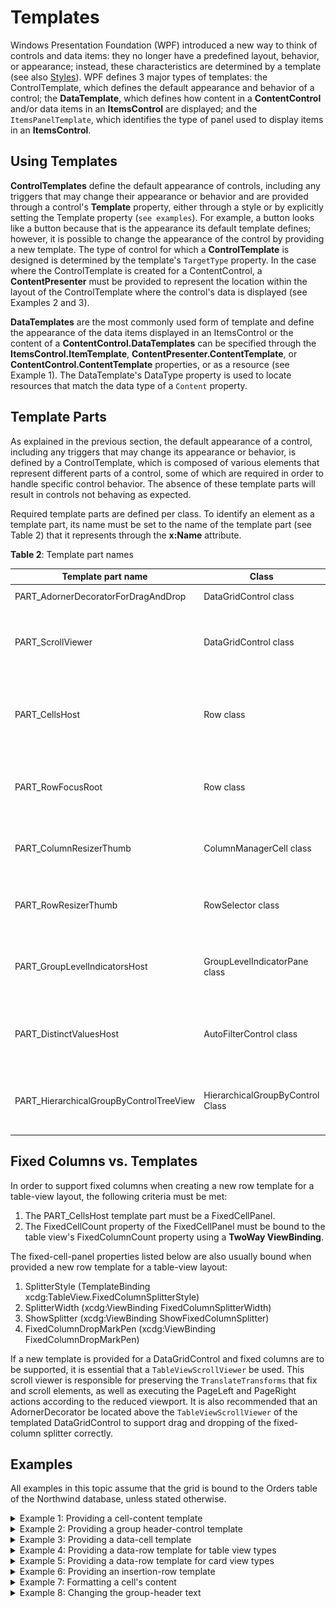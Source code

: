 # Templates

Windows Presentation Foundation (WPF) introduced a new way to think of controls and data items: they no longer have a predefined layout, behavior, or appearance; instead, these characteristics are determined by a template (see also [Styles](/datagrid/fundamentals/styles)). WPF defines 3 major types of templates: the ControlTemplate, which defines the default appearance and behavior of a control; the **DataTemplate**, which defines how content in a **ContentControl** and/or data items in an **ItemsControl** are displayed; and the `ItemsPanelTemplate`, which identifies the type of panel used to display items in an **ItemsControl**.

## Using Templates
**ControlTemplates** define the default appearance of controls, including any triggers that may change their appearance or behavior and are provided through a control's **Template** property, either through a style or by explicitly setting the Template property (`see examples`). For example, a button looks like a button because that is the appearance its default template defines; however, it is possible to change the appearance of the control by providing a new template. The type of control for which a **ControlTemplate** is designed is determined by the template's `TargetType` property. In the case where the ControlTemplate is created for a ContentControl, a **ContentPresenter** must be provided to represent the location within the layout of the ControlTemplate where the control's data is displayed (see Examples 2 and 3).

**DataTemplates** are the most commonly used form of template and define the appearance of the data items displayed in an ItemsControl or the content of a **ContentControl.DataTemplates** can be specified through the **ItemsControl.ItemTemplate**, **ContentPresenter.ContentTemplate**, or **ContentControl.ContentTemplate** properties, or as a resource (see Example 1). The DataTemplate's DataType property is used to locate resources that match the data type of a `Content` property.

## Template Parts
As explained in the previous section, the default appearance of a control, including any triggers that may change its appearance or behavior, is defined by a ControlTemplate, which is composed of various elements that represent different parts of a control, some of which are required in order to handle specific control behavior. The absence of these template parts will result in controls not behaving as expected.

Required template parts are defined per class. To identify an element as a template part, its name must be set to the name of the template part (see Table 2) that it represents through the **x:Name** attribute.

**Table 2**: Template part names

|Template part name	|Class|	Utilization|
|-------------------|-----|------------|
|PART_AdornerDecoratorForDragAndDrop	|DataGridControl class	|When providing a new DataGridControl template, a AdornerDecorator named |PART_AdornerDecoratorForDragAndDrop must be contained in the ControlTemplate as the ItemsPresenter and/or ScrollViewer's parent. This adorner will take into consideration any RenderTransform applied to a grid.|
|PART_ScrollViewer	|DataGridControl class	|When providing a new DataGridControl template, a ScrollViewer named PART_ScrollViewer should be contained in the ControlTemplate. The rows contained in a grid are contained in the ItemsPanel, which is contained in the viewer.|
|PART_CellsHost	|Row class	|When providing a new Row template (or a template for any class derived from Row), a Panel named PART_CellsHost should be contained in the ControlTemplate. The cells contained in the row that have not been explicitly positioned, will be contained in this panel.|
|PART_RowFocusRoot	|Row class	|When providing a new Row template (or a template for any class derived from Row), a FrameworkElement named PART_RowFocusRoot should be contained in the ControlTemplate to indicate the focus root of the row.|
|PART_ColumnResizerThumb	|ColumnManagerCell class	|When providing a new ColumnManagerCell template, a Thumb named PART_ColumnResizerThumb should be contained in the ControlTemplate to allow columns to be resized.|
|PART_RowResizerThumb	|RowSelector class	|When providing a new RowSelector template, a Thumb named PART_RowResizerThumb should be contained in the ControlTemplate to allow rows to be resized.|
|PART_GroupLevelIndicatorsHost	|GroupLevelIndicatorPane class	|When providing a new GroupLevelIndicatorPane template, a Panel named PART_GroupLevelIndicatorsHost, which will contain the GroupLevelIndicator objects, should be contained in the ControlTemplate.|
|PART_DistinctValuesHost	|AutoFilterControl class	|When providing a new AutoFilterControl template, a ListBox or Selector-base control identified as the PART_DistinctValuesHost template part should be provided (see Custom Auto-filtering Controls).|
|PART_HierarchicalGroupByControlTreeView	|HierarchicalGroupByControl Class	|When providing a new HierarchicalGroupByControl template, a TreeView named PART_HierarchicalGroupByControlTreeView should be contained in the ControlTemplate.|

## Fixed Columns vs. Templates
In order to support fixed columns when creating a new row template for a table-view layout, the following criteria must be met:

1. The PART_CellsHost template part must be a FixedCellPanel.
2. The FixedCellCount property of the FixedCellPanel must be bound to the table view's FixedColumnCount property using a **TwoWay ViewBinding**.

The fixed-cell-panel properties listed below are also usually bound when provided a new row template for a table-view layout:

1. SplitterStyle (TemplateBinding xcdg:TableView.FixedColumnSplitterStyle)
2. SplitterWidth (xcdg:ViewBinding FixedColumnSplitterWidth)
3. ShowSplitter (xcdg:ViewBinding ShowFixedColumnSplitter)
4. FixedColumnDropMarkPen (xcdg:ViewBinding FixedColumnDropMarkPen)

If a new template is provided for a DataGridControl and fixed columns are to be supported, it is essential that a `TableViewScrollViewer` be used. This scroll viewer is responsible for preserving the `TranslateTransforms` that fix and scroll elements, as well as executing the PageLeft and PageRight actions according to the reduced viewport.  It is also recommended that an AdornerDecorator be located above the `TableViewScrollViewer` of the templated DataGridControl to support drag and dropping of the fixed-column splitter correctly.

## Examples
All examples in this topic assume that the grid is bound to the Orders table of the Northwind database, unless stated otherwise.

<details>

  <summary>Example 1: Providing a cell-content template</summary>

  The following example demonstrates how to provide a new `CellContentTemplate`, using property element syntax, for a boolean column that displays a check mark when the cell's value is **true**, and an "x" when it is **false**.

  This example assumes that the grid is bound to the Products table of the Northwind database.

  ```xml
  <Grid xmlns:xcdg="http://schemas.xceed.com/wpf/xaml/datagrid">
    <Grid.Resources>
      <xcdg:DataGridCollectionViewSource x:Key="cvs_products"
                                      Source="{Binding Source={x:Static Application.Current},
                                                        Path=Products}"/>
    </Grid.Resources>
    <xcdg:DataGridControl x:Name="ProductsGrid"
                          ItemsSource="{Binding Source={StaticResource cvs_products}}">
        <xcdg:DataGridControl.Columns>
          <xcdg:Column FieldName="Discontinued">
            <xcdg:Column.CellContentTemplate>
                <DataTemplate>
                  <Image x:Name="img" Source="D:\true.png" Stretch="None" />
                      <DataTemplate.Triggers>
                        <DataTrigger Binding="{Binding}" Value="False">
                          <Setter TargetName="img" Property="Source" Value="D:\false.png" />
                        </DataTrigger>
                      </DataTemplate.Triggers>
                </DataTemplate>
            </xcdg:Column.CellContentTemplate>
          </xcdg:Column>
        </xcdg:DataGridControl.Columns>
    </xcdg:DataGridControl>
  </Grid>
  ```

</details>

<details>

  <summary>Example 2: Providing a group header-control template</summary>

  The following example demonstrates how to provide, through a style, a new `GroupHeaderControl` template.

  ```xml
  <Grid xmlns:xcdg="http://schemas.xceed.com/wpf/xaml/datagrid">
    <Grid.Resources>
      <Style TargetType="{x:Type xcdg:GroupHeaderControl}">
        <Setter Property="Template">
          <Setter.Value>
            <ControlTemplate TargetType="{x:Type xcdg:GroupHeaderControl}">
              <Border Background="Orange" BorderThickness="2">
                <StackPanel Orientation="Horizontal">
                  <CheckBox IsChecked="{Binding RelativeSource={RelativeSource
                                        TemplatedParent}, Path=Group.IsExpanded}"/>
                  <ContentPresenter/>
                </StackPanel>
              </Border>
            </ControlTemplate>
          </Setter.Value>
        </Setter>
      </Style>
      <xcdg:DataGridCollectionViewSource x:Key="cvs_orders"
                                      Source="{Binding Source={x:Static Application.Current},
                                                        Path=Orders}">
        <xcdg:DataGridCollectionViewSource.GroupDescriptions>
          <xcdg:DataGridGroupDescription PropertyName="ShipCountry"/>
        </xcdg:DataGridCollectionViewSource.GroupDescriptions>
      </xcdg:DataGridCollectionViewSource>
    </Grid.Resources>
    <xcdg:DataGridControl x:Name="OrdersGrid"
                          ItemsSource="{Binding Source={StaticResource cvs_orders}}"/>
  </Grid>
  ```

</details>

<details>

  <summary>Example 3: Providing a data-cell template</summary>

  The following example demonstrates how to provide, through a style, a new ControlTemplate for the DataCells that will display the cells as buttons.

  ![Template_DataCellControlTemplate](/img/Template_DataCellControlTemplate_thumb.gif)

  ```xml
  <Grid xmlns:xcdg="http://schemas.xceed.com/wpf/xaml/datagrid">
    <Grid.Resources>
      <Style TargetType="{x:Type xcdg:DataCell}">
        <Setter Property="Template">
          <Setter.Value>
            <ControlTemplate TargetType="{x:Type xcdg:DataCell}">
              <Button>
                <Button.Content>
                  <ContentPresenter/>
                </Button.Content>
              </Button>
            </ControlTemplate>
          </Setter.Value>
        </Setter>
      </Style>
      <xcdg:DataGridCollectionViewSource x:Key="cvs_orders"
                                      Source="{Binding Source={x:Static Application.Current},
                                                        Path=Orders}"/>
    </Grid.Resources>
    <xcdg:DataGridControl x:Name="OrdersGrid"
                          ItemsSource="{Binding Source={StaticResource cvs_orders}}"/>
  </Grid>
  ```

</details>

<details>

  <summary>Example 4: Providing a data-row template for table view types</summary>

  The following example demonstrates how to provide, through a style, a new ControlTemplate for **DataRow** objects. The columns that are contained in the grid will be limited to those specified in the `ItemProperties` of the `DataGridCollectionViewSource`.

  This example assumes that the grid is bound to the Employees table of the Northwind database.

  ```xml
  <Grid xmlns:xcdg="http://schemas.xceed.com/wpf/xaml/datagrid">
    <Grid.Resources>
      <xcdg:DataGridCollectionViewSource x:Key="cvsEmployees"
                                          Source="{Binding Source={x:Static Application.Current}, Path=Employees}"
                                          AutoCreateItemProperties="False">
        <xcdg:DataGridCollectionViewSource.ItemProperties>
          <xcdg:DataGridItemProperty Name="LastName" />
          <xcdg:DataGridItemProperty Name="FirstName" />
          <xcdg:DataGridItemProperty Name="Photo" />
          <xcdg:DataGridItemProperty Name="Title" />
          <xcdg:DataGridItemProperty Name="Notes" />
          <xcdg:DataGridItemProperty Name="EmployeeID" />
          <xcdg:DataGridItemProperty Name="TitleOfCourtesy" />
          <xcdg:DataGridItemProperty Name="HireDate" />
          <xcdg:DataGridItemProperty Name="Extension" />
        </xcdg:DataGridCollectionViewSource.ItemProperties>
      </xcdg:DataGridCollectionViewSource>
      <ControlTemplate x:Key="customTableViewDataRowTemplate"
                        TargetType="xcdg:DataRow">
        <!-- This Grid is used to layout the GroupLevelIndicatorPane placeholder and the CellsHost panel. -->
        <Grid x:Name="rootGrid">
          <Grid.ColumnDefinitions>
            <!-- HierarchicalGroupLevelIndicatorPane -->
            <ColumnDefinition Width="Auto" />
            <!-- GroupLevelIndicatorPane -->
            <ColumnDefinition Width="Auto" />
            <ColumnDefinition Width="Auto" />
            <!-- CellsHost panel -->
            <ColumnDefinition Width="*" />
          </Grid.ColumnDefinitions>
          <Grid.RowDefinitions>
            <RowDefinition />
            <RowDefinition />
          </Grid.RowDefinitions>
          <xcdg:HierarchicalGroupLevelIndicatorPane xcdg:TableView.CanScrollHorizontally="False"
                                                    Grid.Column="0" />
          <!-- GroupLevelIndicatorPane is a placeholder for individual GroupLevelIndicator elements that are added
                whenever this Row is part of a group. -->
          <xcdg:GroupLevelIndicatorPane x:Name="groupLevelIndicatorPane"
                                        xcdg:TableView.CanScrollHorizontally="False"
                                        Grid.Column="1" />
          <Border x:Name="outerBackground"
                  Grid.Column="2"
                  Grid.ColumnSpan="2"
                  Background="{TemplateBinding Background}"
                  BorderBrush="{TemplateBinding BorderBrush}"
                  BorderThickness="{TemplateBinding BorderThickness}"
                  xcdg:TableView.CanScrollHorizontally="False" />
          <Border x:Name="rowBorder"
                  Grid.Column="2"
                  Grid.ColumnSpan="2"
                  Grid.RowSpan="2"
                  BorderThickness="1"
                  CornerRadius="3"
                  xcdg:TableView.CanScrollHorizontally="False">
            <Border x:Name="innerBackground"
                    BorderThickness="1"
                    CornerRadius="2" />
          </Border>
          <!-- The PART_CellsHost part designates the Panel to which this Row's Cells should be added.
                In table view types, a FixedCellPanel is required for column management features (e.g. fixed columns, drag&drop column reordering) to be supported -->
          <xcdg:FixedCellPanel x:Name="PART_CellsHost"
                                Grid.Column="3"
                                ColumnStretchMinWidth="{Binding RelativeSource={RelativeSource Self}, Path=(xcdg:DataGridControl.DataGridContext).ColumnStretchMinWidth}"
                                ColumnStretchMode="{Binding RelativeSource={RelativeSource Self}, Path=(xcdg:DataGridControl.DataGridContext).ColumnStretchMode}"
                                FixedCellCount="{Binding RelativeSource={RelativeSource Self}, Path=(xcdg:DataGridControl.DataGridContext).FixedColumnCount, Mode=TwoWay}"
                                SplitterStyle="{TemplateBinding xcdg:TableView.FixedColumnSplitterStyle}"
                                SplitterWidth="{Binding RelativeSource={RelativeSource Self}, Path=(xcdg:DataGridControl.DataGridContext).FixedColumnSplitterWidth}"
                                ShowSplitter="{Binding RelativeSource={RelativeSource Self}, Path=(xcdg:DataGridControl.DataGridContext).ShowFixedColumnSplitter}"
                                FixedColumnDropMarkPen="{Binding RelativeSource={RelativeSource Self}, Path=(xcdg:DataGridControl.DataGridContext).FixedColumnDropMarkPen}"
                                TextElement.Foreground="{TemplateBinding Foreground}"
                                Margin="{TemplateBinding BorderThickness}" />
          <!-- Preview Row  -->
          <TextBlock Text="{Binding Notes}"
                      Grid.Column="3"
                      Grid.Row="1"
                      TextWrapping="Wrap"
                      Width="600"
                      HorizontalAlignment="Left"
                      Margin="{TemplateBinding BorderThickness}" />
        </Grid>
        <ControlTemplate.Triggers>
          <!-- This trigger is used to display the Active Selection look -->
          <MultiDataTrigger>
            <MultiDataTrigger.Conditions>
              <Condition Binding="{Binding RelativeSource={RelativeSource Self},Path=IsSelected}"
                          Value="True" />
              <Condition Binding="{Binding RelativeSource={RelativeSource Self},Path=(xcdg:DataGridControl.DataGridContext).DataGridControl.IsKeyboardFocusWithin}"
                          Value="True" />
            </MultiDataTrigger.Conditions>
            <Setter TargetName="rowBorder"
                    Property="Background"
                    Value="{Binding RelativeSource={RelativeSource TemplatedParent},Path=SelectionBackground}" />
            <Setter TargetName="rootGrid"
                    Property="TextElement.Foreground"
                    Value="{Binding RelativeSource={RelativeSource TemplatedParent},Path=SelectionForeground}" />
          </MultiDataTrigger>
          <!-- When the DataRow is Selected but the parent DataGridControl is not focused, we want to change
                the DataRow's background/foreground to the appropriate brushes. -->
          <MultiDataTrigger>
            <MultiDataTrigger.Conditions>
              <Condition Binding="{Binding RelativeSource={RelativeSource Self},Path=IsSelected}"
                          Value="True" />
              <Condition Binding="{Binding RelativeSource={RelativeSource Self},Path=(xcdg:DataGridControl.DataGridContext).DataGridControl.IsKeyboardFocusWithin}"
                          Value="False" />
              <Condition Binding="{Binding RelativeSource={RelativeSource Self},Path=(xcdg:DataGridControl.DataGridContext).DataGridControl.HideSelection}"
                          Value="False" />
            </MultiDataTrigger.Conditions>
            <Setter TargetName="rowBorder"
                    Property="Background"
                    Value="{Binding RelativeSource={RelativeSource TemplatedParent},Path=InactiveSelectionBackground}" />
            <Setter TargetName="rootGrid"
                    Property="TextElement.Foreground"
                    Value="{Binding RelativeSource={RelativeSource TemplatedParent},Path=InactiveSelectionForeground}" />
          </MultiDataTrigger>
        </ControlTemplate.Triggers>
      </ControlTemplate>
      <LinearGradientBrush x:Key="maleBackground"
                            StartPoint="0.034974093264248704,0.6914893617021277"
                            EndPoint="0.18756476683937826,0.010638297872340425">
        <LinearGradientBrush.GradientStops>
          <GradientStopCollection>
            <GradientStop Color="#FF008acc"
                          Offset="0" />
            <GradientStop Color="#000099cc"
                          Offset="0.9722222089767456" />
          </GradientStopCollection>
        </LinearGradientBrush.GradientStops>
      </LinearGradientBrush>
      <LinearGradientBrush x:Key="femaleBackground"
                            StartPoint="0.034974093264248704,0.6914893617021277"
                            EndPoint="0.18756476683937826,0.010638297872340425">
        <LinearGradientBrush.GradientStops>
          <GradientStopCollection>
            <GradientStop Color="#FFae0057"
                          Offset="0" />
            <GradientStop Color="#00D60080"
                          Offset="0.9722222089767456" />
            <GradientStop Color="#00d70081"
                          Offset="0.9777777791023254" />
          </GradientStopCollection>
        </LinearGradientBrush.GradientStops>
      </LinearGradientBrush>
      <Style x:Key="customTableViewDataRowStyle"
              TargetType="{x:Type xcdg:DataRow}">
        <Setter Property="Background"
                Value="{StaticResource maleBackground}" />
        <Setter Property="Template"
                Value="{StaticResource customTableViewDataRowTemplate}" />
        <Style.Triggers>
          <!-- To access one of the cells in the System.Data.DataRow, its name indexer must be used. -->
          <DataTrigger Binding="{Binding [TitleOfCourtesy]}"
                        Value="Ms.">
            <Setter Property="Background"
                    Value="{StaticResource femaleBackground}" />
          </DataTrigger>
          <!-- To access one of the cells in the System.Data.DataRow, its name indexer must be used. -->
          <DataTrigger Binding="{Binding [TitleOfCourtesy]}"
                        Value="Mrs.">
            <Setter Property="Background"
                    Value="{StaticResource femaleBackground}" />
          </DataTrigger>
        </Style.Triggers>
      </Style>
    </Grid.Resources>
    <xcdg:DataGridControl x:Name="employeeGrid"
                          ItemsSource="{Binding Source={StaticResource cvsEmployees}}"
                          ItemContainerStyle="{StaticResource customTableViewDataRowStyle}">
      <xcdg:DataGridControl.View>
        <xcdg:TableView UseDefaultHeadersFooters="False">
          <xcdg:TableView.Headers>
            <DataTemplate>
              <xcdg:ColumnManagerRow />
            </DataTemplate>
          </xcdg:TableView.Headers>
        </xcdg:TableView>
      </xcdg:DataGridControl.View>
      <xcdg:DataGridControl.Columns>
        <xcdg:Column FieldName="Photo" />
      </xcdg:DataGridControl.Columns>
    </xcdg:DataGridControl>
  </Grid>
  ```

</details>

<details>

  <summary>Example 5: Providing a data-row template for card view types</summary>

  The following example demonstrates how to provide, through a style, a new `ControlTemplate` for **DataRow** objects. The columns that are contained in the grid will be limited to those specified in the ItemProperties of the `DataGridCollectionViewSource`.

  This example assumes that the grid is bound to the Employees table of the Northwind database.

  ```xml
  <Grid>
    <Grid.Resources>
      <xcdg:DataGridCollectionViewSource x:Key="cvsEmployees"
                                          Source="{Binding Source={x:Static Application.Current}, Path=Employees}"
                                          AutoCreateItemProperties="False">
        <xcdg:DataGridCollectionViewSource.ItemProperties>
          <xcdg:DataGridItemProperty Name="LastName" />
          <xcdg:DataGridItemProperty Name="FirstName" />
          <xcdg:DataGridItemProperty Name="Photo" />
          <xcdg:DataGridItemProperty Name="Title" />
          <xcdg:DataGridItemProperty Name="Notes" />
          <xcdg:DataGridItemProperty Name="EmployeeID" />
          <xcdg:DataGridItemProperty Name="TitleOfCourtesy" />
          <xcdg:DataGridItemProperty Name="HireDate" />
          <xcdg:DataGridItemProperty Name="Extension" />
        </xcdg:DataGridCollectionViewSource.ItemProperties>
      </xcdg:DataGridCollectionViewSource>
      <!-- This Cell Template is very simple. It only shows the Cell's value, without its
            parent column's Title.-->
      <ControlTemplate x:Key="titleLessCell"
                        TargetType="xcdg:DataCell">
        <xcdg:CellContentPresenter />
      </ControlTemplate>
      <Style x:Key="customCardViewDataRow"
              TargetType="{x:Type xcdg:DataRow}">
        <Setter Property="Background"
                Value="Transparent" />
        <Setter Property="FocusVisualStyle"
                Value="{x:Null}" />
        <Setter Property="Template">
          <Setter.Value>
            <ControlTemplate TargetType="{x:Type xcdg:DataRow}">
              <Border x:Name="PART_RowFocusRoot"
                      Background="{TemplateBinding Background}"
                      BorderBrush="{TemplateBinding BorderBrush}"
                      BorderThickness="{TemplateBinding BorderThickness}"
                      Padding="{TemplateBinding Padding}">
                <Grid>
                  <StackPanel>
                    <DockPanel>
                      <!-- The photo is at the left. -->
                      <Grid DockPanel.Dock="Left"
                            Margin="3,4,2,2"
                            MaxWidth="85"
                            MaxHeight="85">
                        <xcdg:DataCell FieldName="Photo"
                                        Template="{StaticResource titleLessCell}" />
                      </Grid>
                      <StackPanel Margin="8,0,0,0">
                        <StackPanel Orientation="Horizontal">
                          <xcdg:DataCell FieldName="TitleOfCourtesy"
                                          FontSize="16"
                                          Template="{StaticResource titleLessCell}" />
                          <TextBlock Text=" " />
                          <xcdg:DataCell FieldName="FirstName"
                                          FontSize="16"
                                          Template="{StaticResource titleLessCell}" />
                          <TextBlock Text=" " />
                          <xcdg:DataCell FieldName="LastName"
                                          FontSize="16"
                                          Template="{StaticResource titleLessCell}" />
                          <!-- This is the "CurrentItem" glyph. Its content is set in a trigger below. -->
                          <ContentPresenter x:Name="glyphPresenter"
                                            Content="{x:Null}"
                                            ContentTemplate="{x:Null}"
                                            HorizontalAlignment="Right"
                                            Margin="15,0,0,0" />
                        </StackPanel>
                        <xcdg:DataCell FieldName="Title"
                                        FontSize="14"
                                        Template="{StaticResource titleLessCell}" />
                        <Border BorderThickness="1"
                                BorderBrush="#999999"
                                Margin="0,2,0,2" />
                        <!-- The PART_CellsHost part designates the Panel to which this Row's Cells - not 
                              explicitly added above and below - will be added.
                              It is set as a Grid.IsSharedSizeScope because the Cell template will use a 
                              SharedSizeGroup to layout the field names. -->
                        <StackPanel x:Name="PART_CellsHost"
                                    Orientation="Vertical"
                                    Grid.IsSharedSizeScope="True" />
                      </StackPanel>
                    </DockPanel>
                    <!-- Finally, the Notes Cell - a bit less relevant and too cumbersome in a 
                          card view context - is explicitly put in an Expander. -->
                    <Expander Header="Notes"
                              Padding="5"
                              TextElement.Foreground="{TemplateBinding Foreground}">
                      <xcdg:DataCell FieldName="Notes"
                                      Template="{StaticResource titleLessCell}" />
                    </Expander>
                  </StackPanel>
                </Grid>
              </Border>
              <!-- We have redefined the DataRow's Template. We have to reproduce the behaviors of 
                    the default DataRow Template that interest us. In our case, we only want to bring
                    back the CurrentItemGlyph. 
                    The other visual cues that we could have wanted to activate are:
                    SelectionBackground, SelectionForeground, InactiveSelectionBackground, 
                    InactiveSelectionForeground, EditingRowGlyph, ValidationErrorGlyph. -->
              <ControlTemplate.Triggers>
                <Trigger Property="IsCurrent"
                          Value="True">
                  <Setter TargetName="glyphPresenter"
                          Property="ContentTemplate"
                          Value="{Binding RelativeSource={RelativeSource Self}, Path=(xcdg:DataGridControl.DataGridContext).CurrentItemGlyph}" />
                </Trigger>
              </ControlTemplate.Triggers>
            </ControlTemplate>
          </Setter.Value>
        </Setter>
      </Style>
    </Grid.Resources>
    <xcdg:DataGridControl x:Name="employeeGrid"
                          ItemsSource="{Binding Source={StaticResource cvsEmployees}}"
                          ItemContainerStyle="{StaticResource customCardViewDataRow}">
      <xcdg:DataGridControl.View>
        <xcdg:CompactCardView UseDefaultHeadersFooters="False"
                              CardWidth="325" />
      </xcdg:DataGridControl.View>
      <xcdg:DataGridControl.Columns>
        <xcdg:Column FieldName="Notes"
                      TextWrapping="Wrap" />
      </xcdg:DataGridControl.Columns>
    </xcdg:DataGridControl>
  </Grid>
  ```

</details>

<details>

  <summary>Example 6: Providing an insertion-row template</summary>

  The following example demonstrates how to provide, through a style, a new InsertionRow template. In order to preserve the fixed-column splitter in the insertion row, we need to use a **FixedCellPanel** as the "PART_CellsHost" template part.

  ```xml
    <Grid xmlns:xcdg="http://schemas.xceed.com/wpf/xaml/datagrid">
      <Grid.Resources>
        <xcdg:DataGridCollectionViewSource x:Key="cvs_orders"
                                        Source="{Binding Source={x:Static Application.Current},
                                                            Path=Orders}"/>
      <Style x:Key="insertionrow_style"
              TargetType="{x:Type xcdg:InsertionRow}">
        <Setter Property="Template">
          <Setter.Value>
            <ControlTemplate TargetType="{x:Type xcdg:InsertionRow}">
                <Expander Header="Insert New Data">
                  <Border BorderBrush="LightBlue"
                          BorderThickness="0, 1, 0, 1">
                  <xcdg:FixedCellPanel x:Name="PART_CellsHost"
                      FixedCellCount="{xcdg:ViewBinding FixedColumnCount, Mode=TwoWay}"
                      SplitterStyle="{TemplateBinding xcdg:TableView.FixedColumnSplitterStyle}"
                      SplitterWidth="{xcdg:ViewBinding FixedColumnSplitterWidth}"
                      ShowSplitter="{xcdg:ViewBinding ShowFixedColumnSplitter}"
                      FixedColumnDropMarkPen="{xcdg:ViewBinding FixedColumnDropMarkPen}"
                      Background="LightBlue"/>
                  </Border>
                </Expander>
            </ControlTemplate>
          </Setter.Value>
        </Setter>
      </Style>
      </Grid.Resources>
      <xcdg:DataGridControl x:Name="OrdersGrid"
                            ItemsSource="{Binding Source={StaticResource cvs_orders}}">
        <xcdg:DataGridControl.View>
          <xcdg:TableView>
            <xcdg:TableView.FixedFooters>
            <DataTemplate>
              <xcdg:InsertionRow Style="{StaticResource insertionrow_style}"/>
            </DataTemplate>
            </xcdg:TableView.FixedFooters>
          </xcdg:TableView>
        </xcdg:DataGridControl.View>
      </xcdg:DataGridControl>   
    </Grid>
  ```

</details>

<details>

  <summary>Example 7: Formatting a cell's content</summary>

  The following example demonstrates how to format a cell's content to display a numeric value as a currency value. Although it might be tempting to apply the converter to a column's `DisplayMemberBindingInfo`, this is **not** the recommended location as not only will the cells' content be formatted but the data type of the cells' content will be changed to the converter's.

  ```xml
    <Grid xmlns:xcdg="http://schemas.xceed.com/wpf/xaml/datagrid"
          xmlns:local="clr-namespace:Xceed.Wpf.Documentation">
      <Grid.Resources>
        <xcdg:DataGridCollectionViewSource x:Key="cvs_orderdetails"
                                        Source="{Binding Source={x:Static Application.Current},
                                                          Path=OrderDetails}"/>          
              
        <xcdg:CurrencyConverter x:Key="currencyConverter"/>
        <DataTemplate x:Key="currency_celltemplate">
          <TextBlock Text="{Binding Converter={StaticResource currencyConverter}}"/>
        </DataTemplate>
      </Grid.Resources>
      <xcdg:DataGridControl x:Name="OrderDetailGrid"
                            ItemsSource="{Binding Source={StaticResource cvs_orderdetails}}">
        <xcdg:DataGridControl.Columns>
          <xcdg:Column FieldName="UnitPrice"
                      CellContentTemplate="{StaticResource currency_celltemplate}"/>
        </xcdg:DataGridControl.Columns>
      </xcdg:DataGridControl>
    </Grid>
  ```

</details>

<details>

  <summary>Example 8: Changing the group-header text</summary>

  The following example demonstrates how to change the information displayed in each `GroupHeaderControl` by creating an implicit **DataTemplate** targeting the **Group** data type.

  ```xml
  <Grid xmlns:xcdg="http://schemas.xceed.com/wpf/xaml/datagrid">
    <Grid.Resources>
      <xcdg:DataGridCollectionViewSource x:Key="cvs_orders"
                                        Source="{Binding Source={x:Static Application.Current},
                                                          Path=Orders}">
        <xcdg:DataGridCollectionViewSource.GroupDescriptions>
          <xcdg:DataGridGroupDescription PropertyName="ShipCountry"/>
        </xcdg:DataGridCollectionViewSource.GroupDescriptions>
      </xcdg:DataGridCollectionViewSource>
      <DataTemplate DataType="{x:Type xcdg:Group}">
        <StackPanel Orientation="Horizontal">
          <TextBlock Text="The "/>
          <TextBlock Text="{Binding Value}"/>
          <TextBlock Text=" group contains "/>
          <TextBlock Text="{Binding Items.Count}"/>
          <TextBlock Text=" items."/>
        </StackPanel>
      </DataTemplate>
    </Grid.Resources>
    <xcdg:DataGridControl x:Name="OrdersGrid"
                          ItemsSource="{Binding Source={StaticResource cvs_orders}}"/>
  </Grid>
  ```

</details>  